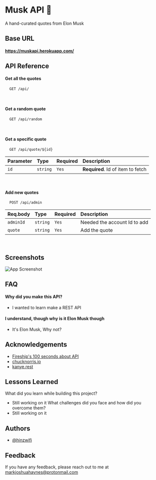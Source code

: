 # Musk API 🚀

A hand-curated quotes from Elon Musk

## Base URL

#### https://muskapi.herokuapp.com/

## API Reference

#### Get all the quotes

```
  GET /api/
```

<br/>

#### Get a random quote

```
  GET /api/random
```

<br/>

#### Get a specific quote

```
  GET /api/quote/${id}
```

| Parameter | Type     | Required | Description                       |
| :-------- | :------- | :------- | :-------------------------------- |
| `id`      | `string` | `Yes`    | **Required**. Id of item to fetch |

<br/>

#### Add new quotes

```
  POST /api/admin
```

| Req.body  | Type     | Required | Description                  |
| :-------- | :------- | :------- | :--------------------------- |
| `adminId` | `string` | `Yes`    | Needed the account Id to add |
| `quote`   | `string` | `Yes`    | Add the quote                |

<br/>

## Screenshots

![App Screenshot](https://via.placeholder.com/468x300?text=App+Screenshot+Here)

## FAQ

#### Why did you make this API?

- I wanted to learn make a REST API

#### I understand, though why is it Elon Musk though

- It's Elon Musk, Why not?

## Acknowledgements

- [Fireship's 100 seconds about API ](https://www.youtube.com/watch?v=-MTSQjw5DrM)
- [chucknorris.io](https://api.chucknorris.io/)
- [kanye.rest](https://kanye.rest/)

## Lessons Learned

What did you learn while building this project?

- Still working on it
  What challenges did you face and how did you overcome them?
- Still working on it

## Authors

- [@hinzwifi](https://www.github.com/hinzwifi)

## Feedback

If you have any feedback, please reach out to me at markjoshuahaynes@protonmail.com
